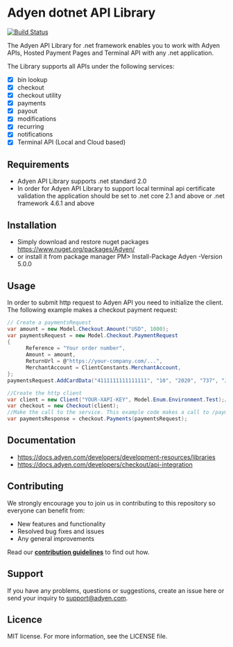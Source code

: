 # Adyen dotnet API Library
[![Build Status](https://travis-ci.org/Adyen/adyen-dotnet-api-library.svg?branch=develop)](https://travis-ci.org/Adyen/adyen-dotnet-api-library)

The Adyen API Library for .net framework enables you to work with Adyen APIs, Hosted Payment Pages and Terminal API with any .net application.

The Library supports all APIs under the following services:
* [x] bin lookup
* [x] checkout
* [x] checkout utility
* [x] payments
* [x] payout
* [x] modifications
* [x] recurring
* [x] notifications
* [x] Terminal API (Local and Cloud based)

## Requirements
* Adyen API Library supports .net standard 2.0
* In order for Adyen API Library to support local terminal api certificate validation the application should be set to .net core 2.1 and above or .net framework 4.6.1 and above

## Installation
* Simply download and restore nuget packages  
 https://www.nuget.org/packages/Adyen/
* or install it from package manager
 PM> Install-Package Adyen -Version 5.0.0

## Usage
In order to submit http request to Adyen API you need to initialize the client. The following example makes a checkout payment request:
```csharp
// Create a paymentsRequest
var amount = new Model.Checkout.Amount("USD", 1000);
var paymentsRequest = new Model.Checkout.PaymentRequest
{
      Reference = "Your order number",
      Amount = amount,
      ReturnUrl = @"https://your-company.com/...",
      MerchantAccount = ClientConstants.MerchantAccount,
};
paymentsRequest.AddCardData("4111111111111111", "10", "2020", "737", "John Smith");

//Create the http client
var client = new Client("YOUR-XAPI-KEY", Model.Enum.Environment.Test);//or Model.Enum.Environment.Live
var checkout = new Checkout(client);
//Make the call to the service. This example code makes a call to /payments
var paymentsResponse = checkout.Payments(paymentsRequest);
```

## Documentation
* https://docs.adyen.com/developers/development-resources/libraries
* https://docs.adyen.com/developers/checkout/api-integration

## Contributing
We strongly encourage you to join us in contributing to this repository so everyone can benefit from:
* New features and functionality
* Resolved bug fixes and issues
* Any general improvements

Read our [**contribution guidelines**](CONTRIBUTING.md) to find out how.

## Support
If you have any problems, questions or suggestions, create an issue here or send your inquiry to support@adyen.com.

## Licence
MIT license. For more information, see the LICENSE file.
